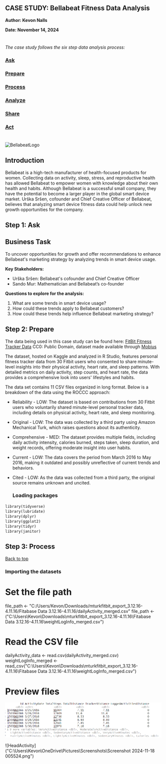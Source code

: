 ## CASE STUDY: Bellabeat Fitness Data Analysis
**Author: Kevon Nalls**

**Date: November 14, 2024**
#
_The case study follows the six step data analysis process:_


###  [Ask](#step-1-ask)
###  [Prepare](#step-2-prepare)
###  [Process](#step-3-process)
###  [Analyze](#step-4-analyze)
###  [Share](#step-5-share)
###  [Act](#step-6-act)

#
![BellabeatLogo](https://user-images.githubusercontent.com/77591203/196562658-bfe5df3b-4e68-4c4e-97b8-d9c057d28dec.jpg)

## Introduction 

Bellabeat is a high-tech manufacturer of health-focused products for women. Collecting data on activity, sleep, stress, and reproductive health has allowed Bellabeat to empower women with knowledge about their own health and habits.
Although Bellabeat is a successful small company, they have the potential to become a larger player in the global smart device market. Urška Sršen, cofounder and Chief Creative Officer of Bellabeat, believes that analyzing smart device fitness data could help unlock new growth opportunities for the company.

## Step 1: Ask 

## Business Task 
To uncover opportunities for growth and offer recommendations to enhance Bellabeat's marketing strategy by analyzing trends in smart device usage.

**Key Stakeholders:** 

* Urška Sršen: Bellabeat's cofounder and Chief Creative Officer
* Sando Mur: Mathematician and Bellabeat’s co-founder

**Questions to explore for the analysis:**

1. What are some trends in smart device usage?
2. How could these trends apply to Bellabeat customers?
3. How could these trends help influence Bellabeat marketing strategy?

## Step 2: Prepare

The data being used in this case study can be found here: [FitBit Fitness Tracker Data](https://www.kaggle.com/datasets/arashnic/fitbit) CC0: Public Domain, dataset made available through [Mobius](https://www.kaggle.com/arashnic)


The dataset, hosted on Kaggle and analyzed in R Studio, features personal fitness tracker data from 30 Fitbit users who consented to share minute-level insights into their physical activity, heart rate, and sleep patterns. With detailed metrics on daily activity, step counts, and heart rate, the data provides a comprehensive look into users' lifestyles and habits.

The data set contains 11 CSV files organized in long format. Below is a breakdown of the data using the ROCCC approach:

* Reliability - LOW: The dataset is based on contributions from 30 Fitbit users who voluntarily shared minute-level personal tracker data, including details on physical activity, heart rate, and sleep monitoring.
* Original - LOW: The data was collected by a third party using Amazon Mechanical Turk, which raises questions about its authenticity.
* Comprehensive - MED: The dataset provides multiple fields, including daily activity intensity, calories burned, steps taken, sleep duration, and weight records, offering moderate insight into user habits.
* Current - LOW: The data covers the period from March 2016 to May 2016, making it outdated and possibly unreflective of current trends and behaviors.
* Cited - LOW: As the data was collected from a third party, the original source remains unknown and uncited.

  ### Loading packages

```
library(tidyverse)
library(lubridate) 
library(dplyr)
library(ggplot2)
library(tidyr)
library(janitor)
```

## Step 3: Process 
[Back to top](#introduction)
### Importing the datasets
# Set the file path
file_path <- "C:/Users/Kevon/Downloads/mturkfitbit_export_3.12.16-4.11.16/Fitabase Data 3.12.16-4.11.16/dailyActivity_merged.csv"
file_path <- ("C:\\Users\\Kevon\\Downloads\\mturkfitbit_export_3.12.16-4.11.16\\Fitabase Data 3.12.16-4.11.16\\weightLogInfo_merged.csv") 

# Read the CSV file
dailyActivity_data <-  read.csv(dailyActivity_merged.csv)
weightLogInfo_merged <- read_csv("C:\\Users\\Kevon\\Downloads\\mturkfitbit_export_3.12.16-4.11.16\\Fitabase Data 3.12.16-4.11.16\\weightLogInfo_merged.csv")

# Preview files

![HeadWeightLoginInfo](https://github.com/Nallkevo/Case-study-Fitabase/blob/main/Screenshot%202024-11-18%20003202.png)

![HeadActivity]("C:\Users\Kevon\OneDrive\Pictures\Screenshots\Screenshot 2024-11-18 005524.png")


 








